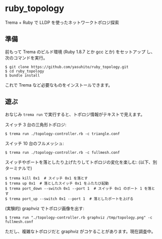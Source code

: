 ruby_topology
=============

Trema + Ruby で LLDP を使ったネットワークトポロジ探索


準備
----

前もって Trema のビルド環境 (Ruby 1.8.7 とか gcc とか) をセットアップ
し、次のコマンドを実行。

```shell
$ git clone https://github.com/yasuhito/ruby_topology.git
$ cd ruby_topology
$ bundle install
```

これで Trema など必要なものをインストールできます。


遊ぶ
----

おなじみ `trema run` で実行すると、トポロジ情報がテキストで見えます。

スイッチ 3 台の三角形トポロジ:

```shell
$ trema run ./topology-controller.rb -c triangle.conf
```

スイッチ 10 台のフルメッシュ:

```shell
$ trema run ./topology-controller.rb -c fullmesh.conf
```

スイッチやポートを落としたり上げたりしてトポロジの変化を楽しむ:
(以下、別ターミナルで)

```shell
$ trema kill 0x1  # スイッチ 0x1 を落とす
$ trema up 0x1  # 落としたスイッチ 0x1 をふたたび起動
$ trema port_down --switch 0x1 --port 1  # スイッチ 0x1 のポート 1 を落とす
$ trema port_up --switch 0x1 --port 1  # 落としたポートを上げる
```

(実験的) graphviz でトポロジ画像を出す:

```shell
$ trema run "./topology-controller.rb graphviz /tmp/topology.png" -c fullmesh.conf
```

ただし、複雑なトポロジだと graphviz がコケることがあります。現在調査中。
